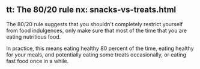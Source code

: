 tt: The 80/20 rule
nx: snacks-vs-treats.html
---

The 80/20 rule suggests that you shouldn't completely restrict yourself from food indulgences, only make sure that most of the time that you are eating nutritious food.

In practice, this means eating healthy 80 percent of the time, eating healthy for your meals, and potentially eating some treats occasionally, or eating fast food once in a while.
